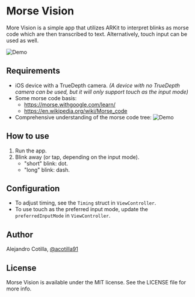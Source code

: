 # Morse Vision
More Vision is a simple app that utilizes ARKit to interpret blinks as morse code which are then transcribed to text. Alternatively, touch input can be used as well.

![Demo](https://github.com/acotilla91/Morse+Vision/blob/master/more_vision_demo.gif)


## Requirements

- iOS device with a TrueDepth camera. *(A device with no TrueDepth camera can be used, but it will only support touch as the input mode)*
- Some morse code basis:
	- https://morse.withgoogle.com/learn/
	- https://en.wikipedia.org/wiki/Morse_code
- Comprehensive understanding of the morse code tree:
![Demo](https://upload.wikimedia.org/wikipedia/commons/1/19/Morse-code-tree.svg)


## How to use

1. Run the app.
2. Blink away (or tap, depending on the input mode).
	- "short" blink: dot.
	- "long" blink: dash.

## Configuration

- To adjust timing, see the `Timing` struct in `ViewController`.
- To use touch as the preferred input mode, update the `preferredInputMode` in `ViewController`.

## Author

Alejandro Cotilla, [@acotilla91](https://twitter.com/acotilla91)

## License

Morse Vision is available under the MIT license. See the LICENSE file for more info.
